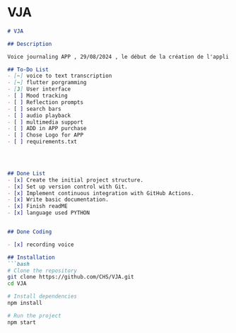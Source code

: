 # VJA




```markdown
# VJA

## Description

Voice journaling APP , 29/08/2024 , le début de la création de l'appli VJA pour but de pouvoir créer une application qui va permettre aux gens de parler leurs pensées.

## To-Do List
- [~] voice to text transcription
- [~] flutter porgramming
- [J] User interface 
- [ ] Mood tracking
- [ ] Reflection prompts
- [ ] search bars 
- [ ] audio playback
- [ ] multimedia support
- [ ] ADD in APP purchase
- [ ] Chose Logo for APP 
- [ ] requirements.txt

 


## Done List
- [x] Create the initial project structure.
- [x] Set up version control with Git.
- [x] Implement continuous integration with GitHub Actions.
- [x] Write basic documentation.
- [x] Finish readME
- [x] language used PYTHON


## Done Coding 

- [x] recording voice

## Installation
```bash
# Clone the repository
git clone https://github.com/CHS/VJA.git
cd VJA

# Install dependencies
npm install

# Run the project
npm start

